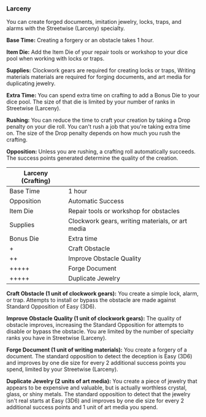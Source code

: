 ### Larceny

You can create forged documents, imitation jewelry, locks, traps, and
alarms with the Streetwise (Larceny) specialty.

**Base Time:** Creating a forgery or an obstacle takes 1 hour.

**Item Die:** Add the Item Die of your repair tools or workshop to your dice pool when working with locks or traps.

**Supplies:** Clockwork gears are required for creating locks or traps,
Writing materials materials are required for forging documents, and art
media for duplicating jewelry.

**Extra Time:** You can spend extra time on crafting to add a Bonus Die
to your dice pool. The size of that die is limited by your number of
ranks in Streetwise (Larceny).

**Rushing:** You can reduce the time to craft your creation by taking a
Drop penalty on your die roll. You can't rush a job that you're taking
extra time on. The size of the Drop penalty depends on how much you rush
the crafting.

**Opposition:** Unless you are rushing, a crafting roll automatically
succeeds. The success points generated determine the quality of the
creation.

| Larceny (Crafting) |                                                   |
| ------------------ | ------------------------------------------------- |
| Base Time          |  1 hour                                           |
| Opposition         |  Automatic Success                                |
| Item Die           |  Repair tools or workshop for obstacles           |
| Supplies           |  Clockwork gears, writing materials, or art media |
| Bonus Die          |  Extra time                                       |
| +                  |  Craft Obstacle                                   |
| ++                 |  Improve Obstacle Quality                         |
| +++++              |  Forge Document                                   |
| +++++              |  Duplicate Jewelry                                |

**Craft Obstacle (1 unit of clockwork gears):** You create a simple
lock, alarm, or trap. Attempts to install or bypass the obstacle are
made against Standard Opposition of Easy (3D6).

**Improve Obstacle Quality (1 unit of clockwork gears):** The quality of
obstacle improves, increasing the Standard Opposition for attempts to
disable or bypass the obstacle. You are limited by the number of
specialty ranks you have in Streetwise (Larceny). 

**Forge Document (1 unit of writing materials):** You create a forgery
of a document. The standard opposition to detect the deception is Easy
(3D6) and improves by one die size for every 2 additional success points
you spend, limited by your Streetwise (Larceny).

**Duplicate Jewelry (2 units of art media):** You create a piece of
jewelry that appears to be expensive and valuable, but is actually
worthless crystal, glass, or shiny metals. The standard opposition to
detect that the jewelry isn't real starts at Easy (3D6) and improves by
one die size for every 2 additional success points and 1 unit of art
media you spend.

